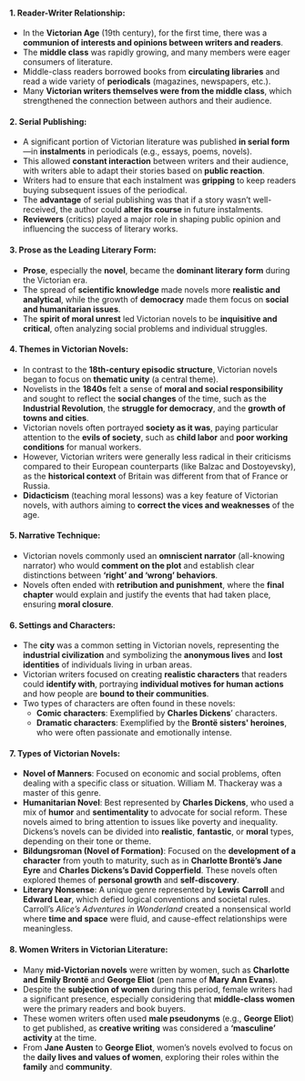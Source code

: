 #### 1. **Reader-Writer Relationship**:
   - In the **Victorian Age** (19th century), for the first time, there was a **communion of interests and opinions between writers and readers**.  
   - The **middle class** was rapidly growing, and many members were eager consumers of literature.  
   - Middle-class readers borrowed books from **circulating libraries** and read a wide variety of **periodicals** (magazines, newspapers, etc.).  
   - Many **Victorian writers themselves were from the middle class**, which strengthened the connection between authors and their audience.

#### 2. **Serial Publishing**:
   - A significant portion of Victorian literature was published **in serial form**—in **instalments** in periodicals (e.g., essays, poems, novels).  
   - This allowed **constant interaction** between writers and their audience, with writers able to adapt their stories based on **public reaction**.  
   - Writers had to ensure that each instalment was **gripping** to keep readers buying subsequent issues of the periodical.  
   - The **advantage** of serial publishing was that if a story wasn’t well-received, the author could **alter its course** in future instalments.  
   - **Reviewers** (critics) played a major role in shaping public opinion and influencing the success of literary works.

#### 3. **Prose as the Leading Literary Form**:
   - **Prose**, especially the **novel**, became the **dominant literary form** during the Victorian era.  
   - The spread of **scientific knowledge** made novels more **realistic and analytical**, while the growth of **democracy** made them focus on **social and humanitarian issues**.  
   - The **spirit of moral unrest** led Victorian novels to be **inquisitive and critical**, often analyzing social problems and individual struggles.  

#### 4. **Themes in Victorian Novels**:
   - In contrast to the **18th-century episodic structure**, Victorian novels began to focus on **thematic unity** (a central theme).  
   - Novelists in the **1840s** felt a sense of **moral and social responsibility** and sought to reflect the **social changes** of the time, such as the **Industrial Revolution**, the **struggle for democracy**, and the **growth of towns and cities**.  
   - Victorian novels often portrayed **society as it was**, paying particular attention to the **evils of society**, such as **child labor** and **poor working conditions** for manual workers.  
   - However, Victorian writers were generally less radical in their criticisms compared to their European counterparts (like Balzac and Dostoyevsky), as the **historical context** of Britain was different from that of France or Russia.  
   - **Didacticism** (teaching moral lessons) was a key feature of Victorian novels, with authors aiming to **correct the vices and weaknesses** of the age.

#### 5. **Narrative Technique**:
   - Victorian novels commonly used an **omniscient narrator** (all-knowing narrator) who would **comment on the plot** and establish clear distinctions between **‘right’ and ‘wrong’ behaviors**.  
   - Novels often ended with **retribution and punishment**, where the **final chapter** would explain and justify the events that had taken place, ensuring **moral closure**.

#### 6. **Settings and Characters**:
   - The **city** was a common setting in Victorian novels, representing the **industrial civilization** and symbolizing the **anonymous lives** and **lost identities** of individuals living in urban areas.  
   - Victorian writers focused on creating **realistic characters** that readers could **identify with**, portraying **individual motives for human actions** and how people are **bound to their communities**.  
   - Two types of characters are often found in these novels:
     - **Comic characters**: Exemplified by **Charles Dickens**’ characters.
     - **Dramatic characters**: Exemplified by the **Brontë sisters' heroines**, who were often passionate and emotionally intense.

#### 7. **Types of Victorian Novels**:
   - **Novel of Manners**: Focused on economic and social problems, often dealing with a specific class or situation. William M. Thackeray was a master of this genre.
   - **Humanitarian Novel**: Best represented by **Charles Dickens**, who used a mix of **humor** and **sentimentality** to advocate for social reform. These novels aimed to bring attention to issues like poverty and inequality. Dickens’s novels can be divided into **realistic**, **fantastic**, or **moral** types, depending on their tone or theme.
   - **Bildungsroman (Novel of Formation)**: Focused on the **development of a character** from youth to maturity, such as in **Charlotte Brontë’s Jane Eyre** and **Charles Dickens’s David Copperfield**. These novels often explored themes of **personal growth** and **self-discovery**.
   - **Literary Nonsense**: A unique genre represented by **Lewis Carroll** and **Edward Lear**, which defied logical conventions and societal rules. Carroll’s *Alice’s Adventures in Wonderland* created a nonsensical world where **time and space** were fluid, and cause-effect relationships were meaningless.

#### 8. **Women Writers in Victorian Literature**:
   - Many **mid-Victorian novels** were written by women, such as **Charlotte and Emily Brontë** and **George Eliot** (pen name of **Mary Ann Evans**).  
   - Despite the **subjection of women** during this period, female writers had a significant presence, especially considering that **middle-class women** were the primary readers and book buyers.  
   - These women writers often used **male pseudonyms** (e.g., **George Eliot**) to get published, as **creative writing** was considered a **‘masculine’ activity** at the time.  
   - From **Jane Austen** to **George Eliot**, women’s novels evolved to focus on the **daily lives and values of women**, exploring their roles within the **family** and **community**.

